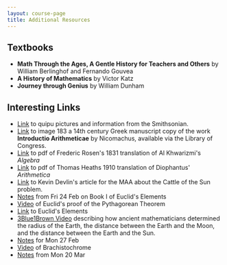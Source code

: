 ```yaml
---
layout: course-page
title: Additional Resources
---
```


## Textbooks

* **Math Through the Ages, A Gentle History for Teachers and Others** by William Berlinghof and Fernando Gouvea
* **A History of Mathematics** by Victor Katz
* **Journey through Genius** by William Dunham

## Interesting Links

* [Link](https://www.si.edu/newsdesk/snapshot/quipu) to quipu pictures and information from the Smithsonian.
* [Link](https://www.loc.gov/resource/gdcwdl.wdl_14757/?sp=183&st=image&r=0.002,0.314,0.936,0.464,0) to image 183 a 14th century Greek manuscript copy of the work **Introductio Arithmeticae** by Nicomachus, available via the Library of Congress. 
* [Link](https://legacy-www.math.harvard.edu/~knill/teaching/summer2019/exhibits/algebra/AlgebraMohammedBenMusa.pdf) to pdf of Frederic Rosen's 1831 translation of Al Khwarizmi's *Algebra*
* [Link](https://ia801603.us.archive.org/18/items/diophantusofalex00heatiala/diophantusofalex00heatiala.pdf) to pdf of Thomas Heaths 1910 translation of Diophantus' *Arithmetica*
* [Link](https://www.maa.org/external_archive/devlin/devlin_02_04.html) to Kevin Devlin's article for the MAA about the Cattle of the Sun problem.
* [Notes](assets/Book-I-Notes.pdf) from Fri 24 Feb on Book I of Euclid's Elements
* [Video](https://www.youtube.com/watch?v=uQ-1iBdhm8M) of Euclid's proof of the Pythagorean Theorem
* [Link](http://aleph0.clarku.edu/~djoyce/elements/elements.html) to Euclid's Elements
* [3Blue1Brown Video](https://www.youtube.com/watch?v=YdOXS_9_P4U) describing how ancient mathematicians determined the radius of the Earth, the distance between the Earth and the Moon, and the distance between the Earth and the Sun.
* [Notes](assets/InClassNotesMon-26.pdf) for Mon 27 Feb
* [Video](https://www.youtube.com/watch?v=skvnj67YGmw) of Brachistochrome
* [Notes](assets/Class-notes-20-mar.pdf) from Mon 20 Mar

<div style="padding-bottom: 40px"></div>
